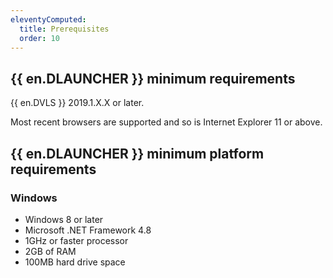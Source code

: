 ```yaml
---
eleventyComputed:
  title: Prerequisites
  order: 10
---
```

## {{ en.DLAUNCHER }} minimum requirements  

{{ en.DVLS }} 2019.1.X.X or later.  

Most recent browsers are supported and so is Internet Explorer 11 or above.  

## {{ en.DLAUNCHER }} minimum platform requirements 

### Windows 

* Windows 8 or later 
* Microsoft .NET Framework 4.8 
* 1GHz or faster processor 
* 2GB of RAM 
* 100MB hard drive space 
